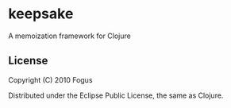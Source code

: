 # keepsake

A memoization framework for Clojure

License
-------

Copyright (C) 2010 Fogus

Distributed under the Eclipse Public License, the same as Clojure.
